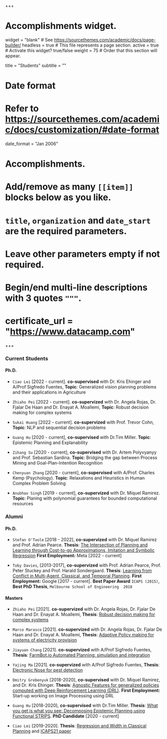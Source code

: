 +++
# Accomplishments widget.
widget = "blank"  # See https://sourcethemes.com/academic/docs/page-builder/
headless = true  # This file represents a page section.
active = true  # Activate this widget? true/false
weight = 75  # Order that this section will appear.

title = "Students"
subtitle = ""

# Date format
#   Refer to https://sourcethemes.com/academic/docs/customization/#date-format
date_format = "Jan 2006"

# Accomplishments.
#   Add/remove as many `[[item]]` blocks below as you like.
#   `title`, `organization` and `date_start` are the required parameters.
#   Leave other parameters empty if not required.
#   Begin/end multi-line descriptions with 3 quotes `"""`.
#   certificate_url = "https://www.datacamp.com"

+++

### Current Students

#### Ph.D.

- `Ciao Lei` [2022 - current]. **co-supervised** with Dr. Kris Ehinger and A/Prof Sigfredo Fuentes, **Topic**: Generalized vision planning problems and their applications in Agriculture

- `Zhiaho Pei` [2022 - current]. **co-supervized** with Dr. Angela Rojas, Dr. Fjalar De Haan and Dr. Enayat A. Moallemi, **Topic**: Robust decision making for complex systems

- `Sukai Huang` [2022 - current]. **co-supervized** with Prof. Trevor Cohn, **Topic**: NLP and sequential decision problems

- `Guang Hu` [2020 - current], **co-supervised** with Dr.Tim Miller. **Topic**: Epistemic Planning and Explanability

- `Zihang Su` [2020 - current], **co-supervised** with Dr. Artem Polyvyanyy and Prof. Sebastian Sardina. **Topic**: Bridging the gap between Process Mining and Goal-Plan-Intention Recognition 

- `Chenyuan Zhang` [2020 - current], **co-supervised** with A/Prof. Charles Kemp (Psychology). **Topic**: Relaxations and Heuristics in Human Complex Problem Solving

- `Anubhav Singh` [2019 - current], **co-supervized** with Dr. Miquel Ramirez. **Topic**: Planing with polynomial guarantees for bounded computational resources



### Alumni 

#### Ph.D.
- `Stefan O'Toole` [2018 - 2022], **co-supervized** with Dr. Miquel Ramirez and Prof. Adrian Pearce. **Thesis**: [The Intersection of Planning and Learning through Cost-to-go Approximations, Imitation and Symbolic Regression](publication/stefan-phdthesis/) **First Employment:** Meta [2022 - current]

- ``Toby Davies``, [2013-2017], **co-supervized** with Prof. Adrian Pearce, Prof. Peter Stuckey and Prof. Harald Sondergaard. **Thesis**: [Learning from Conflict in Multi-Agent, Classical, and Temporal Planning](publication/toby-phdthesis/). **First Employment:** Google [2017 - current]. **Best Paper Award** `ICAPS (2015)`, **Best PhD Thesis**, `Melbourne School of Engineering  2018`

#### Masters

- `Zhiaho Pei` [2021]. **co-supervized** with Dr. Angela Rojas, Dr. Fjalar De Haan and Dr. Enayat A. Moallemi, **Thesis**: [Robust decision making for complex systems](publication/zhihao-master/)
- `Marco Marasco` [2021]. **co-supervized** with Dr. Angela Rojas, Dr. Fjalar De Haan and Dr. Enayat A. Moallemi, **Thesis**: [Adaptive Policy making for systems of electricity provision](publication/marco-master/)
- `Jiayuan Chang` [2021]. **co-supervized** with A/Prof Sigfredo Fuentes, **Thesis**: [FarmBot.io Automated Planning: simulation and integration](publication/jiayuan-master/)
- `Yajing Ma` [2021].  **co-supervized** with A/Prof Sigfredo Fuentes, **Thesis**: [Electronic Nose for pest detection](publication/yajing-master/)

- `Dmitry Grebenyuk` [2018-2020], **co-supervised** with Dr. Miquel Ramirez, and Dr. Kris Ehinger. **Thesis**: [Agnostic Features for generalized policies computed with Deep Reinforcement Learning (DRL)](publication/dmitry-master/). **First Employment:** Start-up working on Image Processing using DRL

- `Guang Hu` [2018-2020], **co-supervised** with Dr.Tim Miller. **Thesis**: [What you get is what you see: Decomposing Epistemic Planning using Functional STRIPS](publication/guang-master). **PhD Candidate** [2020 - current]

- `Ciao Lei` [2019-2020]. **Thesis**: [Regression and Width in Classical Planning](publication/chao-master/) and [ICAPS21 paper](publication/lei-2021-width)

